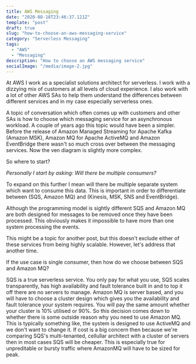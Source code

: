 ```yaml
---
title: AWS Messaging
date: "2020-08-18T23:46:37.121Z"
template: "post"
draft: true
slug: "how-to-choose-an-aws-messaging-service"
category: "Serverless Messaging"
tags:
  - "AWS"
  - "Messaging"
description: "How to choose an AWS messaging service"
socialImage: "/media/image-2.jpg"
---
```


At AWS I work as a specialist solutions architect for serverless. I work with a dizzying mix of customers at all levels 
of cloud experience. I also work with a lot of other AWS SAs to help them understand the differences between different 
services and in my case especially serverless ones.

A topic of conversation which often comes up with customers and other SAs is how to choose which messaging service for 
an asynchronous workload. A couple of years ago this topic would have been a simpler. Before the 
release of Amazon Managed Streaming for Apache Kafka (Amazon MSK), Amazon MQ for Apache ActiveMQ and Amazon EventBridge
there wasn't so much cross over between the messaging services. Now the ven diagram is slightly more complex.

So where to start?

*Personally I start by asking: Will there be multiple consumers?*

To expand on this further I mean will there be multiple separate system which want to consume this data. This is 
important in order to differentiate between (SQS, Amazon MQ) and (Kinesis, MSK, SNS and EventBridge).

Although the programming model is sightly different SQS and Amazon MQ are both designed for messages to be removed once
they have been processed. This obviously makes it impossible to have more than one system processing the events.

This might be a topic for another post, but this doesn't exclude either of these services from being highly scalable.
However, let's address that another time.

If the use case is single consumer, then how do we choose between SQS and Amazon MQ? 

SQS is a true serverless service. You only pay for what you use, SQS scales transparently, has high availability and 
fault tolerance built in and to top it off there are no servers to manage. Amazon MQ is server based, and you will have 
to choose a cluster design which gives you the availability and fault tolerance your system requires. You will pay the 
same amount whether your cluster is 10% utilised or 90%. So this decision comes down to whether there is some outside 
reason why you need to use Amazon MQ. This is typically something like, the system is designed to use ActiveMQ and we 
don't want to change it. If cost is a big concern then because we're comparing SQS's multi-tenanted, cellullar architect
with a cluster of servers then in most cases SQS will be cheaper. This is especially true for unpreditable or bursty 
traffic where AmazonMQ will have to be sized for peak.
